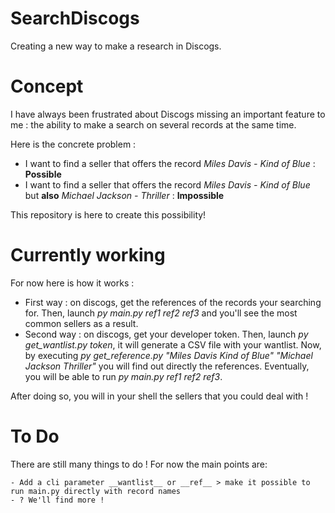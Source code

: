 # SearchDiscogs
Creating a new way to make a research in Discogs.

# Concept
I have always been frustrated about Discogs missing an important feature to me : the ability to make a search on several records at the same time.

Here is the concrete problem : 

* I want to find a seller that offers the record _Miles Davis - Kind of Blue_ : __Possible__
* I want to find a seller that offers the record _Miles Davis - Kind of Blue_ but __also__ _Michael Jackson - Thriller_ : __Impossible__

This repository is here to create this possibility!

# Currently working

For now here is how it works : 

* First way : on discogs, get the references of the records your searching for. Then, launch _py main.py ref1 ref2 ref3_ and you'll see the most common sellers as a result.
* Second way : on discogs, get your developer token. Then, launch _py get_wantlist.py token_, it will generate a CSV file with your wantlist. Now, by executing _py get_reference.py "Miles Davis Kind of Blue" "Michael Jackson Thriller"_ you will find out directly the references. Eventually, you will be able to run  _py main.py ref1 ref2 ref3_.

After doing so, you will in your shell the sellers that you could deal with ! 

# To Do

There are still many things to do ! 
For now the main points are:  

    - Add a cli parameter __wantlist__ or __ref__ > make it possible to run main.py directly with record names
    - ? We'll find more !


